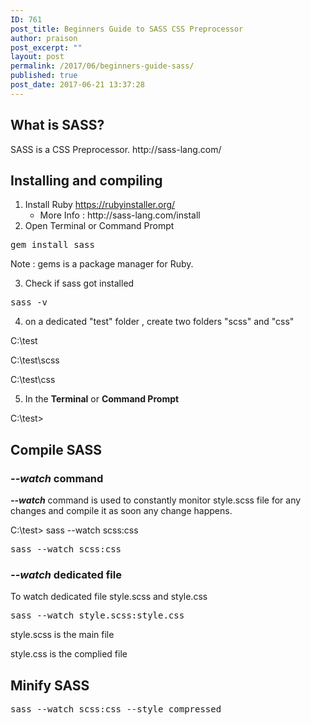 ```yaml
---
ID: 761
post_title: Beginners Guide to SASS CSS Preprocessor
author: praison
post_excerpt: ""
layout: post
permalink: /2017/06/beginners-guide-sass/
published: true
post_date: 2017-06-21 13:37:28
---
```

<h2>What is SASS?</h2>
SASS is a CSS Preprocessor. http://sass-lang.com/
<h2>Installing and compiling</h2>
<ol>
 	<li>Install Ruby <a href="https://rubyinstaller.org/">https://rubyinstaller.org/</a>
<ul>
 	<li>More Info : http://sass-lang.com/install</li>
</ul>
</li>
 	<li>Open Terminal or Command Prompt</li>
</ol>
<pre>gem install sass</pre>
Note : gems is a package manager for Ruby.

3. Check if sass got installed
<pre>sass -v</pre>
4. on a dedicated "test" folder , create two folders "scss" and "css"

C:\test

C:\test\scss

C:\test\css

5. In the <strong>Terminal</strong> or <strong>Command Prompt</strong>

C:\test&gt;
<h2>Compile SASS</h2>
<h3><em><strong>--watch</strong> </em>command</h3>
<em><strong>--watch</strong> </em>command is used to constantly monitor style.scss file for any changes and compile it as soon any change happens.

C:\test&gt; sass --watch scss:css
<pre>sass --watch scss:css</pre>
<h3><em><strong>--watch</strong> </em>dedicated file</h3>
To watch dedicated file style.scss and style.css
<pre>sass --watch style.scss:style.css</pre>
style.scss is the main file

style.css is the complied file
<h2>Minify SASS</h2>
<pre>sass --watch scss:css --style compressed</pre>